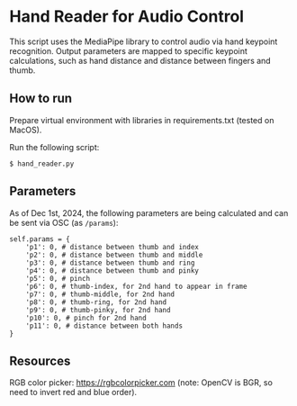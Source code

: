 # Hand Reader for Audio Control

This script uses the MediaPipe library to control audio via hand keypoint recognition. Output parameters are mapped to specific keypoint calculations, such as hand distance and distance between fingers and thumb. 

## How to run

Prepare virtual environment with libraries in requirements.txt (tested on MacOS). 

Run the following script: 

    $ hand_reader.py

## Parameters

As of Dec 1st, 2024, the following parameters are being calculated and can be sent via OSC (as `/params`): 

    self.params = {
        'p1': 0, # distance between thumb and index
        'p2': 0, # distance between thumb and middle
        'p3': 0, # distance between thumb and ring
        'p4': 0, # distance between thumb and pinky
        'p5': 0, # pinch 
        'p6': 0, # thumb-index, for 2nd hand to appear in frame
        'p7': 0, # thumb-middle, for 2nd hand
        'p8': 0, # thumb-ring, for 2nd hand
        'p9': 0, # thumb-pinky, for 2nd hand
        'p10': 0, # pinch for 2nd hand
        'p11': 0, # distance between both hands 
    }

## Resources

RGB color picker: https://rgbcolorpicker.com (note: OpenCV is BGR, so need to invert red and blue order).